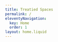 ```yaml
---
title: Treatied Spaces
permalink: /
eleventyNavigation:
  key: Home
  order: 1
layout: home.liquid
---
```

